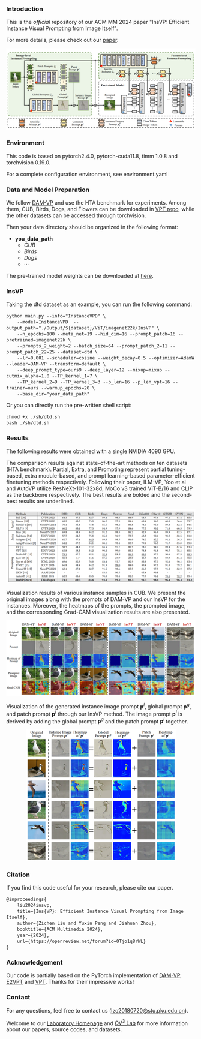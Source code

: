 ### Introduction
This is the *official* repository of our ACM MM 2024 paper "InsVP: Efficient Instance Visual Prompting from Image Itself". 

For more details, please check out our [paper](https://openreview.net/forum?id=OTjo1q8rWL).

![Framework](figs/framework.png)



### Environment
This code is based on pytorch2.4.0, pytorch-cuda11.8, timm 1.0.8 and torchvision 0.19.0.

For a complete configuration environment, see environment.yaml

### Data and Model Preparation

We follow [DAM-VP](https://github.com/shikiw/DAM-VP) and use the HTA benchmark for experiments. Among them, CUB, Birds, Dogs, and Flowers can be downloaded in [VPT repo](https://github.com/KMnP/vpt), while the other datasets can be accessed through torchvision.



Then your data directory should be organized in the following format:

- **you_data_path**
  - *CUB*
  - *Birds*
  - *Dogs*
  - ···

The pre-trained model weights can be downloaded at [here](https://drive.google.com/file/d/1zvIqdml4KVArPuWspoHKU7a6e0uAunF8/view?usp=sharing).


### InsVP
Taking the dtd dataset as an example, you can run the following command:
```
python main.py --info="InstanceVPD" \
    --model=InstanceVPD  --output_path="./Output/${dataset}/ViT/imagenet22k/InsVP" \
    --n_epochs=100 --meta_net=19 --hid_dim=16 --prompt_patch=16 --pretrained=imagenet22k \
    --prompts_2_weight=2 --batch_size=64 --prompt_patch_2=11 --prompt_patch_22=25 --dataset=dtd \
    --lr=0.001 --scheduler=cosine --weight_decay=0.5 --optimizer=AdamW --loader=DAM-VP --transform=default \
    --deep_prompt_type=ours9 --deep_layer=12 --mixup=mixup --cutmix_alpha=1.0 --TP_kernel_1=7 \
    --TP_kernel_2=9 --TP_kernel_3=3 --p_len=16 --p_len_vpt=16 --trainer=ours --warmup_epochs=20 \
    --base_dir="your_data_path"
```
Or you can directly run the pre-written shell script:
```
chmod +x ./sh/dtd.sh
bash ./sh/dtd.sh
```

### Results
The following results were obtained with a single NVIDIA 4090 GPU.

The comparison results against state-of-the-art methods on ten datasets (HTA benchmark). Partial, Extra, and Prompting represent partial tuning-based, extra module-based, and prompt learning-based parameter-efficient finetuning methods respectively. Following their paper, ILM-VP, Yoo et al and AutoVP utilize ResNeXt-101-32x8d, MoCo v3 trained ViT-B/16 and CLIP as the backbone respectively. The best results are bolded and the second-best results are underlined.

![Results](figs/result_1.png)


Visualization results of various instance samples in CUB. We present the original images along with the prompts of DAM-VP and our InsVP for the instances. Moreover, the heatmaps of the prompts, the prompted image, and the corresponding Grad-CAM visualization results are also presented.


![Results](figs/result_2.png)


Visualization of the generated instance image prompt $\boldsymbol{p}^I$, global prompt $\boldsymbol{p}^g$, and patch prompt $\boldsymbol{p}^l$ through our InsVP method. The image prompt $\boldsymbol{p}^I$ is derived by adding the global prompt $\boldsymbol{p}^g$ and the patch prompt $\boldsymbol{p}^l$ together.


<div style="text-align: center;">
    <img src="figs/result_3.png" alt="Results" width="400"/>
</div>




### Citation
If you find this code useful for your research, please cite our paper.
```
@inproceedings{
    liu2024insvp,
    title={Ins{VP}: Efficient Instance Visual Prompting from Image Itself},
    author={Zichen Liu and Yuxin Peng and Jiahuan Zhou},
    booktitle={ACM Multimedia 2024},
    year={2024},
    url={https://openreview.net/forum?id=OTjo1q8rWL}
}
```


### Acknowledgement
Our code is partially based on the PyTorch implementation of [DAM-VP](https://github.com/shikiw/DAM-VP), [E2VPT](https://github.com/ChengHan111/E2VPT) and [VPT](https://github.com/KMnP/vpt). Thanks for their impressive works!

### Contact
For any questions, feel free to contact us ([lzc20180720@stu.pku.edu.cn](lzc20180720@stu.pku.edu.cn)).

Welcome to our [Laboratory Homepage](http://39.108.48.32/mipl/home/) and [OV<sup>3</sup> Lab](https://zhoujiahuan1991.github.io/) for more information about our papers, source codes, and datasets.